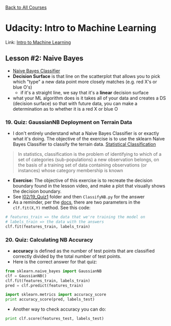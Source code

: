 [Back to All Courses](https://github.com/coolinmc6/CS-concepts)

# Udacity: Intro to Machine Learning

Link: [Intro to Machine Learning](https://www.udacity.com/course/intro-to-machine-learning--ud120)


## Lesson #2: Naive Bayes

- [Naive Bayes Classifier](https://en.wikipedia.org/wiki/Naive_Bayes_classifier)
- **Decision Surface** is that line on the scatterplot that allows you to pick
which "type" a new data point more closely matches (e.g. red X's or blue O's)
  - if it's a straight line, we say that it's a **linear** decision surface
- what your ML algorithm does is it takes all of your data and creates a DS
(decision surface) so that with future data, you can make a determination as to
whether it is a red X or blue O

### 19. Quiz: GaussianNB Deployment on Terrain Data

- I don't entirely understand what a Naive Bayes Classifier is or exactly what it's doing. The objective
of the exercise is to use the sklearn Naive Bayes Classifier to classify the terrain
data. [Statistical Classification](https://en.wikipedia.org/wiki/Statistical_classification)

> In statistics, classification is the problem of identifying to which of a set of 
> categories (sub-populations) a new observation belongs, on the basis of a training 
> set of data containing observations (or instances) whose category membership is known

- **Exercise:** The objective of this exercise is to recreate the decision 
boundary found in the lesson video, and make a plot that
visually shows the decision boundary.
- See [l02/19_Quiz1](./l02/19_Quiz1) folder and then `ClassifyNB.py` for the answer
- As a reminder, per the [docs](https://scikit-learn.org/stable/modules/generated/sklearn.naive_bayes.GaussianNB.html),
there are two parameters in the `clf.fit(X,Y)` method. See this code:

```py
# features_train => the data that we're training the model on
# labels_train => the data with the answers
clf.fit(features_train, labels_train)
```

### 20. Quiz: Calculating NB Accuracy

- **accuracy** is defined as the number of test points that are classified 
correctly divided by the total number of test points.
- Here is the correct answer for that quiz:

```py
from sklearn.naive_bayes import GaussianNB
clf = GaussianNB()
clf.fit(features_train, labels_train)
pred = clf.predict(features_train)

import sklearn.metrics import accuracy_score
print accuracy_score(pred, labels_test)
```
- Another way to check accuracy you can do:

```py
print clf.score(features_test, labels_test)
```
